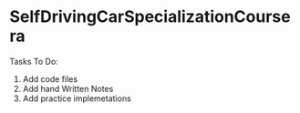 # SelfDrivingCarSpecializationCoursera
Tasks To Do:
  1. Add code files
  2. Add hand Written Notes
  3. Add practice implemetations
